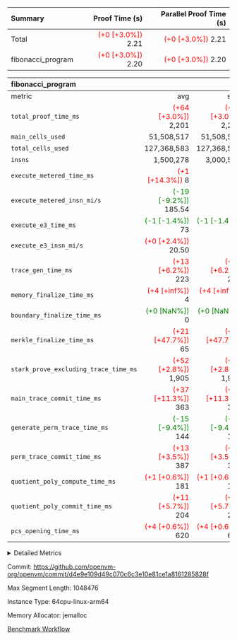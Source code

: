 | Summary | Proof Time (s) | Parallel Proof Time (s) |
|:---|---:|---:|
| Total | <span style='color: red'>(+0 [+3.0%])</span> 2.21 | <span style='color: red'>(+0 [+3.0%])</span> 2.21 |
| fibonacci_program | <span style='color: red'>(+0 [+3.0%])</span> 2.20 | <span style='color: red'>(+0 [+3.0%])</span> 2.20 |


| fibonacci_program |||||
|:---|---:|---:|---:|---:|
|metric|avg|sum|max|min|
| `total_proof_time_ms ` | <span style='color: red'>(+64 [+3.0%])</span> 2,201 | <span style='color: red'>(+64 [+3.0%])</span> 2,201 | <span style='color: red'>(+64 [+3.0%])</span> 2,201 | <span style='color: red'>(+64 [+3.0%])</span> 2,201 |
| `main_cells_used     ` |  51,508,517 |  51,508,517 |  51,508,517 |  51,508,517 |
| `total_cells_used    ` |  127,368,583 |  127,368,583 |  127,368,583 |  127,368,583 |
| `insns               ` |  1,500,278 |  3,000,556 |  1,500,278 |  1,500,278 |
| `execute_metered_time_ms` | <span style='color: red'>(+1 [+14.3%])</span> 8 | -          | -          | -          |
| `execute_metered_insn_mi/s` | <span style='color: green'>(-19 [-9.2%])</span> 185.54 | -          | <span style='color: green'>(-19 [-9.2%])</span> 185.54 | <span style='color: green'>(-19 [-9.2%])</span> 185.54 |
| `execute_e3_time_ms  ` | <span style='color: green'>(-1 [-1.4%])</span> 73 | <span style='color: green'>(-1 [-1.4%])</span> 73 | <span style='color: green'>(-1 [-1.4%])</span> 73 | <span style='color: green'>(-1 [-1.4%])</span> 73 |
| `execute_e3_insn_mi/s` | <span style='color: red'>(+0 [+2.4%])</span> 20.50 | -          | <span style='color: red'>(+0 [+2.4%])</span> 20.50 | <span style='color: red'>(+0 [+2.4%])</span> 20.50 |
| `trace_gen_time_ms   ` | <span style='color: red'>(+13 [+6.2%])</span> 223 | <span style='color: red'>(+13 [+6.2%])</span> 223 | <span style='color: red'>(+13 [+6.2%])</span> 223 | <span style='color: red'>(+13 [+6.2%])</span> 223 |
| `memory_finalize_time_ms` | <span style='color: red'>(+4 [+inf%])</span> 4 | <span style='color: red'>(+4 [+inf%])</span> 4 | <span style='color: red'>(+4 [+inf%])</span> 4 | <span style='color: red'>(+4 [+inf%])</span> 4 |
| `boundary_finalize_time_ms` | <span style='color: green'>(+0 [NaN%])</span> 0 | <span style='color: green'>(+0 [NaN%])</span> 0 | <span style='color: green'>(+0 [NaN%])</span> 0 | <span style='color: green'>(+0 [NaN%])</span> 0 |
| `merkle_finalize_time_ms` | <span style='color: red'>(+21 [+47.7%])</span> 65 | <span style='color: red'>(+21 [+47.7%])</span> 65 | <span style='color: red'>(+21 [+47.7%])</span> 65 | <span style='color: red'>(+21 [+47.7%])</span> 65 |
| `stark_prove_excluding_trace_time_ms` | <span style='color: red'>(+52 [+2.8%])</span> 1,905 | <span style='color: red'>(+52 [+2.8%])</span> 1,905 | <span style='color: red'>(+52 [+2.8%])</span> 1,905 | <span style='color: red'>(+52 [+2.8%])</span> 1,905 |
| `main_trace_commit_time_ms` | <span style='color: red'>(+37 [+11.3%])</span> 363 | <span style='color: red'>(+37 [+11.3%])</span> 363 | <span style='color: red'>(+37 [+11.3%])</span> 363 | <span style='color: red'>(+37 [+11.3%])</span> 363 |
| `generate_perm_trace_time_ms` | <span style='color: green'>(-15 [-9.4%])</span> 144 | <span style='color: green'>(-15 [-9.4%])</span> 144 | <span style='color: green'>(-15 [-9.4%])</span> 144 | <span style='color: green'>(-15 [-9.4%])</span> 144 |
| `perm_trace_commit_time_ms` | <span style='color: red'>(+13 [+3.5%])</span> 387 | <span style='color: red'>(+13 [+3.5%])</span> 387 | <span style='color: red'>(+13 [+3.5%])</span> 387 | <span style='color: red'>(+13 [+3.5%])</span> 387 |
| `quotient_poly_compute_time_ms` | <span style='color: red'>(+1 [+0.6%])</span> 181 | <span style='color: red'>(+1 [+0.6%])</span> 181 | <span style='color: red'>(+1 [+0.6%])</span> 181 | <span style='color: red'>(+1 [+0.6%])</span> 181 |
| `quotient_poly_commit_time_ms` | <span style='color: red'>(+11 [+5.7%])</span> 204 | <span style='color: red'>(+11 [+5.7%])</span> 204 | <span style='color: red'>(+11 [+5.7%])</span> 204 | <span style='color: red'>(+11 [+5.7%])</span> 204 |
| `pcs_opening_time_ms ` | <span style='color: red'>(+4 [+0.6%])</span> 620 | <span style='color: red'>(+4 [+0.6%])</span> 620 | <span style='color: red'>(+4 [+0.6%])</span> 620 | <span style='color: red'>(+4 [+0.6%])</span> 620 |



<details>
<summary>Detailed Metrics</summary>

|  | keygen_time_ms | commit_exe_time_ms | app proof_time_ms |
| --- | --- | --- |
|  | 220 | 6 | 3,606 | 

| group | prove_segment_time_ms | memory_to_vec_partition_time_ms | insns | fri.log_blowup | execute_metered_time_ms | execute_metered_insn_mi/s | compute_user_public_values_proof_time_ms |
| --- | --- | --- | --- | --- | --- | --- | --- |
| fibonacci_program | 3,534 | 23 | 1,500,278 | 1 | 8 | 185.54 | 53 | 

| group | air_name | quotient_deg | interactions | constraints |
| --- | --- | --- | --- | --- |
| fibonacci_program | AccessAdapterAir<16> | 2 | 5 | 12 | 
| fibonacci_program | AccessAdapterAir<2> | 2 | 5 | 12 | 
| fibonacci_program | AccessAdapterAir<32> | 2 | 5 | 12 | 
| fibonacci_program | AccessAdapterAir<4> | 2 | 5 | 12 | 
| fibonacci_program | AccessAdapterAir<8> | 2 | 5 | 12 | 
| fibonacci_program | BitwiseOperationLookupAir<8> | 2 | 2 | 4 | 
| fibonacci_program | MemoryMerkleAir<8> | 2 | 4 | 39 | 
| fibonacci_program | PersistentBoundaryAir<8> | 2 | 3 | 7 | 
| fibonacci_program | PhantomAir | 2 | 3 | 5 | 
| fibonacci_program | Poseidon2PeripheryAir<BabyBearParameters>, 1> | 2 | 1 | 286 | 
| fibonacci_program | ProgramAir | 1 | 1 | 4 | 
| fibonacci_program | RangeTupleCheckerAir<2> | 1 | 1 | 4 | 
| fibonacci_program | Rv32HintStoreAir | 2 | 18 | 28 | 
| fibonacci_program | VariableRangeCheckerAir | 1 | 1 | 4 | 
| fibonacci_program | VmAirWrapper<Rv32BaseAluAdapterAir, BaseAluCoreAir<4, 8> | 2 | 20 | 37 | 
| fibonacci_program | VmAirWrapper<Rv32BaseAluAdapterAir, LessThanCoreAir<4, 8> | 2 | 18 | 40 | 
| fibonacci_program | VmAirWrapper<Rv32BaseAluAdapterAir, ShiftCoreAir<4, 8> | 2 | 24 | 91 | 
| fibonacci_program | VmAirWrapper<Rv32BranchAdapterAir, BranchEqualCoreAir<4> | 2 | 11 | 20 | 
| fibonacci_program | VmAirWrapper<Rv32BranchAdapterAir, BranchLessThanCoreAir<4, 8> | 2 | 13 | 35 | 
| fibonacci_program | VmAirWrapper<Rv32CondRdWriteAdapterAir, Rv32JalLuiCoreAir> | 2 | 10 | 18 | 
| fibonacci_program | VmAirWrapper<Rv32JalrAdapterAir, Rv32JalrCoreAir> | 2 | 16 | 20 | 
| fibonacci_program | VmAirWrapper<Rv32LoadStoreAdapterAir, LoadSignExtendCoreAir<4, 8> | 2 | 18 | 33 | 
| fibonacci_program | VmAirWrapper<Rv32LoadStoreAdapterAir, LoadStoreCoreAir<4> | 2 | 17 | 40 | 
| fibonacci_program | VmAirWrapper<Rv32MultAdapterAir, DivRemCoreAir<4, 8> | 2 | 25 | 84 | 
| fibonacci_program | VmAirWrapper<Rv32MultAdapterAir, MulHCoreAir<4, 8> | 2 | 24 | 31 | 
| fibonacci_program | VmAirWrapper<Rv32MultAdapterAir, MultiplicationCoreAir<4, 8> | 2 | 19 | 19 | 
| fibonacci_program | VmAirWrapper<Rv32RdWriteAdapterAir, Rv32AuipcCoreAir> | 2 | 12 | 14 | 
| fibonacci_program | VmConnectorAir | 2 | 5 | 11 | 

| group | air_name | segment | rows | prep_cols | perm_cols | main_cols | cells |
| --- | --- | --- | --- | --- | --- | --- | --- |
| fibonacci_program | AccessAdapterAir<8> | 0 | 128 |  | 16 | 17 | 4,224 | 
| fibonacci_program | BitwiseOperationLookupAir<8> | 0 | 65,536 | 3 | 8 | 2 | 655,360 | 
| fibonacci_program | MemoryMerkleAir<8> | 0 | 512 |  | 16 | 32 | 24,576 | 
| fibonacci_program | PersistentBoundaryAir<8> | 0 | 128 |  | 12 | 20 | 4,096 | 
| fibonacci_program | PhantomAir | 0 | 1 |  | 12 | 6 | 18 | 
| fibonacci_program | Poseidon2PeripheryAir<BabyBearParameters>, 1> | 0 | 256 |  | 8 | 300 | 78,848 | 
| fibonacci_program | ProgramAir | 0 | 8,192 |  | 8 | 10 | 147,456 | 
| fibonacci_program | RangeTupleCheckerAir<2> | 0 | 524,288 | 2 | 8 | 1 | 4,718,592 | 
| fibonacci_program | Rv32HintStoreAir | 0 | 4 |  | 44 | 32 | 304 | 
| fibonacci_program | VariableRangeCheckerAir | 0 | 262,144 | 2 | 8 | 1 | 2,359,296 | 
| fibonacci_program | VmAirWrapper<Rv32BaseAluAdapterAir, BaseAluCoreAir<4, 8> | 0 | 1,048,576 |  | 52 | 36 | 92,274,688 | 
| fibonacci_program | VmAirWrapper<Rv32BaseAluAdapterAir, LessThanCoreAir<4, 8> | 0 | 524,288 |  | 40 | 37 | 40,370,176 | 
| fibonacci_program | VmAirWrapper<Rv32BranchAdapterAir, BranchEqualCoreAir<4> | 0 | 262,144 |  | 28 | 26 | 14,155,776 | 
| fibonacci_program | VmAirWrapper<Rv32BranchAdapterAir, BranchLessThanCoreAir<4, 8> | 0 | 8 |  | 32 | 32 | 512 | 
| fibonacci_program | VmAirWrapper<Rv32CondRdWriteAdapterAir, Rv32JalLuiCoreAir> | 0 | 131,072 |  | 28 | 18 | 6,029,312 | 
| fibonacci_program | VmAirWrapper<Rv32JalrAdapterAir, Rv32JalrCoreAir> | 0 | 32 |  | 36 | 28 | 2,048 | 
| fibonacci_program | VmAirWrapper<Rv32LoadStoreAdapterAir, LoadStoreCoreAir<4> | 0 | 128 |  | 52 | 41 | 11,904 | 
| fibonacci_program | VmAirWrapper<Rv32RdWriteAdapterAir, Rv32AuipcCoreAir> | 0 | 16 |  | 28 | 20 | 768 | 
| fibonacci_program | VmConnectorAir | 0 | 2 | 1 | 16 | 5 | 42 | 

| group | segment | trace_gen_time_ms | total_proof_time_ms | total_cells_used | total_cells | stark_prove_excluding_trace_time_ms | quotient_poly_compute_time_ms | quotient_poly_commit_time_ms | perm_trace_commit_time_ms | pcs_opening_time_ms | merkle_finalize_time_ms | memory_to_vec_partition_time_ms | memory_finalize_time_ms | main_trace_commit_time_ms | main_cells_used | insns | generate_perm_trace_time_ms | execute_e3_time_ms | execute_e3_insn_mi/s | boundary_finalize_time_ms |
| --- | --- | --- | --- | --- | --- | --- | --- | --- | --- | --- | --- | --- | --- | --- | --- | --- | --- | --- | --- | --- |
| fibonacci_program | 0 | 223 | 2,201 | 127,368,583 | 160,837,996 | 1,905 | 181 | 204 | 387 | 620 | 65 | 24 | 4 | 363 | 51,508,517 | 1,500,278 | 144 | 73 | 20.50 | 0 | 

| group | segment | trace_height_constraint | weighted_sum | threshold |
| --- | --- | --- | --- | --- |
| fibonacci_program | 0 | 0 | 3,932,542 | 2,013,265,921 | 
| fibonacci_program | 0 | 1 | 10,749,400 | 2,013,265,921 | 
| fibonacci_program | 0 | 2 | 1,966,271 | 2,013,265,921 | 
| fibonacci_program | 0 | 3 | 10,749,532 | 2,013,265,921 | 
| fibonacci_program | 0 | 4 | 1,664 | 2,013,265,921 | 
| fibonacci_program | 0 | 5 | 640 | 2,013,265,921 | 
| fibonacci_program | 0 | 6 | 7,209,100 | 2,013,265,921 | 
| fibonacci_program | 0 | 7 |  | 2,013,265,921 | 
| fibonacci_program | 0 | 8 | 35,535,101 | 2,013,265,921 | 

</details>


Commit: https://github.com/openvm-org/openvm/commit/d4e9e109d49c070c6c3e10e81ce1a8161285828f

Max Segment Length: 1048476

Instance Type: 64cpu-linux-arm64

Memory Allocator: jemalloc

[Benchmark Workflow](https://github.com/openvm-org/openvm/actions/runs/16782015906)
